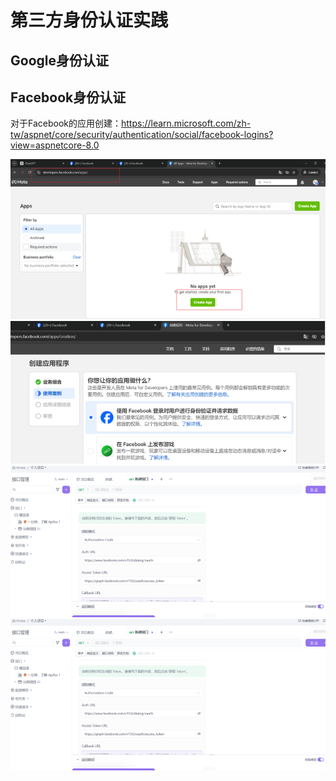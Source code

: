 # 第三方身份认证实践
## Google身份认证

## Facebook身份认证
对于Facebook的应用创建：https://learn.microsoft.com/zh-tw/aspnet/core/security/authentication/social/facebook-logins?view=aspnetcore-8.0

![2024-10-27-09-36-33.png](./images/2024-10-27-09-36-33.png)
![2024-10-27-09-36-43.png](./images/2024-10-27-09-36-43.png)
![2024-10-27-09-36-51.png](./images/2024-10-27-09-36-51.png)
![2024-10-27-09-37-01.png](./images/2024-10-27-09-37-01.png)